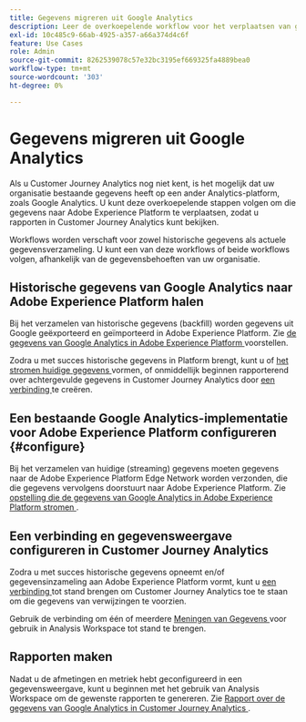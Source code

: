 ```yaml
---
title: Gegevens migreren uit Google Analytics
description: Leer de overkoepelende workflow voor het verplaatsen van gegevens van Google Analytics naar Adobe Experience Platform en het weergeven van rapporten in Customer Journey Analytics.
exl-id: 10c485c9-66ab-4925-a357-a66a374d4c6f
feature: Use Cases
role: Admin
source-git-commit: 8262539078c57e32bc3195ef669325fa4889bea0
workflow-type: tm+mt
source-wordcount: '303'
ht-degree: 0%

---
```


# Gegevens migreren uit Google Analytics

Als u Customer Journey Analytics nog niet kent, is het mogelijk dat uw organisatie bestaande gegevens heeft op een ander Analytics-platform, zoals Google Analytics. U kunt deze overkoepelende stappen volgen om die gegevens naar Adobe Experience Platform te verplaatsen, zodat u rapporten in Customer Journey Analytics kunt bekijken.

Workflows worden verschaft voor zowel historische gegevens als actuele gegevensverzameling. U kunt een van deze workflows of beide workflows volgen, afhankelijk van de gegevensbehoeften van uw organisatie.

## Historische gegevens van Google Analytics naar Adobe Experience Platform halen

Bij het verzamelen van historische gegevens (backfill) worden gegevens uit Google geëxporteerd en geïmporteerd in Adobe Experience Platform. Zie [ de gegevens van Google Analytics in Adobe Experience Platform ](backfill.md) voorstellen.

Zodra u met succes historische gegevens in Platform brengt, kunt u of [ het stromen huidige gegevens ](streaming.md) vormen, of onmiddellijk beginnen rapporterend over achtergevulde gegevens in Customer Journey Analytics door [ een verbinding ](/help/connections/create-connection.md) te creëren.

## Een bestaande Google Analytics-implementatie voor Adobe Experience Platform configureren {#configure}

Bij het verzamelen van huidige (streaming) gegevens moeten gegevens naar de Adobe Experience Platform Edge Network worden verzonden, die die gegevens vervolgens doorstuurt naar Adobe Experience Platform. Zie [ opstelling die de gegevens van Google Analytics in Adobe Experience Platform stromen ](streaming.md).

## Een verbinding en gegevensweergave configureren in Customer Journey Analytics

Zodra u met succes historische gegevens opneemt en/of gegevensinzameling aan Adobe Experience Platform vormt, kunt u [ een verbinding ](/help/connections/create-connection.md) tot stand brengen om Customer Journey Analytics toe te staan om die gegevens van verwijzingen te voorzien.

Gebruik de verbinding om één of meerdere [ Meningen van Gegevens ](/help/data-views/create-dataview.md) voor gebruik in Analysis Workspace tot stand te brengen.

## Rapporten maken

Nadat u de afmetingen en metriek hebt geconfigureerd in een gegevensweergave, kunt u beginnen met het gebruik van Analysis Workspace om de gewenste rapporten te genereren. Zie [ Rapport over de gegevens van Google Analytics in Customer Journey Analytics ](report.md).

